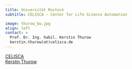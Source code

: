 ```yaml
---
title: Universität Rostock	
subtitle: CELISCA – Center for Life Science Automation

image: thurow_bw.jpg
align: left
contact: >
  Prof. Dr. Ing. habil. Kerstin Thurow
  kerstin.thurow(at)celisca.de
---
```


[CELISCA](www.celisca.de)
<br/>
[Kerstin Thurow](www.kerstinthurow.de)

